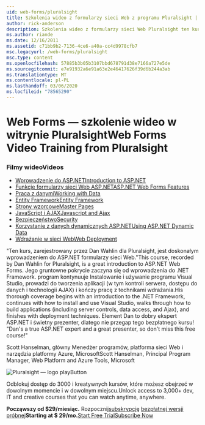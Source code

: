 ```yaml
---
uid: web-forms/pluralsight
title: Szkolenia wideo z formularzy sieci Web z programu Pluralsight | Microsoft Docs
author: rick-anderson
description: Szkolenia wideo z formularzy sieci Web Pluralsight ten kurs programistyczny ASP.NET Web Forms wprowadza do kilku najważniejszych technologii, które należy znać jako .NET dev...
ms.author: riande
ms.date: 12/16/2011
ms.assetid: c71bb9b2-7136-4ce6-a40a-cc4d9978cfb7
msc.legacyurl: /web-forms/pluralsight
msc.type: content
ms.openlocfilehash: 57885b3b05b3107bbd678791d38e7166a727e5de
ms.sourcegitcommit: e7e91932a6e91a63e2e46417626f39d6b244a3ab
ms.translationtype: MT
ms.contentlocale: pl-PL
ms.lasthandoff: 03/06/2020
ms.locfileid: "78565290"
---
```

# <a name="web-forms-video-training-from-pluralsight"></a><span data-ttu-id="7a73c-103">Web Forms — szkolenie wideo w witrynie Pluralsight</span><span class="sxs-lookup"><span data-stu-id="7a73c-103">Web Forms Video Training from Pluralsight</span></span>

### <a name="videos"></a><span data-ttu-id="7a73c-104">Filmy wideo</span><span class="sxs-lookup"><span data-stu-id="7a73c-104">Videos</span></span>

- [<span data-ttu-id="7a73c-105">Wprowadzenie do ASP.NET</span><span class="sxs-lookup"><span data-stu-id="7a73c-105">Introduction to ASP.NET</span></span>](https://pluralsight.com/training/Player?author=dan-wahlin&name=webforms-01&mode=live&clip=0&course=aspdotnet-webforms4-intro)
- [<span data-ttu-id="7a73c-106">Funkcje formularzy sieci Web ASP.NET</span><span class="sxs-lookup"><span data-stu-id="7a73c-106">ASP.NET Web Forms Features</span></span>](https://pluralsight.com/training/Player?author=dan-wahlin&name=webforms-02&mode=live&clip=0&course=aspdotnet-webforms4-intro)
- [<span data-ttu-id="7a73c-107">Praca z danymi</span><span class="sxs-lookup"><span data-stu-id="7a73c-107">Working with Data</span></span>](https://pluralsight.com/training/Player?author=dan-wahlin&name=webforms-03&mode=live&clip=0&course=aspdotnet-webforms4-intro)
- [<span data-ttu-id="7a73c-108">Entity Framework</span><span class="sxs-lookup"><span data-stu-id="7a73c-108">Entity Framework</span></span>](https://pluralsight.com/training/Player?author=dan-wahlin&name=webforms-04&mode=live&clip=0&course=aspdotnet-webforms4-intro)
- [<span data-ttu-id="7a73c-109">Strony wzorcowe</span><span class="sxs-lookup"><span data-stu-id="7a73c-109">Master Pages</span></span>](https://pluralsight.com/training/Player?author=dan-wahlin&name=webforms-05&mode=live&clip=0&course=aspdotnet-webforms4-intro)
- [<span data-ttu-id="7a73c-110">JavaScript i AJAX</span><span class="sxs-lookup"><span data-stu-id="7a73c-110">Javascript and Ajax</span></span>](https://pluralsight.com/training/Player?author=dan-wahlin&name=webforms-06&mode=live&clip=0&course=aspdotnet-webforms4-intro)
- [<span data-ttu-id="7a73c-111">Bezpieczeństwo</span><span class="sxs-lookup"><span data-stu-id="7a73c-111">Security</span></span>](https://pluralsight.com/training/Player?author=dan-wahlin&name=webforms-07&mode=live&clip=0&course=aspdotnet-webforms4-intro)
- [<span data-ttu-id="7a73c-112">Korzystanie z danych dynamicznych ASP.NET</span><span class="sxs-lookup"><span data-stu-id="7a73c-112">Using ASP.NET Dynamic Data</span></span>](https://pluralsight.com/training/Player?author=dan-wahlin&name=webforms-08&mode=live&clip=0&course=aspdotnet-webforms4-intro)
- [<span data-ttu-id="7a73c-113">Wdrażanie w sieci Web</span><span class="sxs-lookup"><span data-stu-id="7a73c-113">Web Deployment</span></span>](https://pluralsight.com/training/Player?author=fritz-onion&name=webforms-09&mode=live&clip=0&course=aspdotnet-webforms4-intro)

<span data-ttu-id="7a73c-114">"Ten kurs, zarejestrowany przez Dan Wahlin dla Pluralsight, jest doskonałym wprowadzeniem do ASP.NET formularzy sieci Web.</span><span class="sxs-lookup"><span data-stu-id="7a73c-114">"This course, recorded by Dan Wahlin for Pluralsight, is a great introduction to ASP.NET Web Forms.</span></span> <span data-ttu-id="7a73c-115">Jego gruntowne pokrycie zaczyna się od wprowadzenia do .NET Framework. program kontynuuje Instalowanie i używanie programu Visual Studio, prowadzi do tworzenia aplikacji (w tym kontroli serwera, dostępu do danych i technologii AJAX) i kończy pracę z technikami wdrażania.</span><span class="sxs-lookup"><span data-stu-id="7a73c-115">His thorough coverage begins with an introduction to the .NET Framework, continues with how to install and use Visual Studio, walks through how to build applications (including server controls, data access, and Ajax), and finishes with deployment techniques.</span></span> <span data-ttu-id="7a73c-116">Element Dan to dobry ekspert ASP.NET i świetny prezenter, dlatego nie przegap tego bezpłatnego kursu! "</span><span class="sxs-lookup"><span data-stu-id="7a73c-116">Dan's a true ASP.NET expert and a great presenter, so don't miss this free course!"</span></span>

<span data-ttu-id="7a73c-117">Scott Hanselman, główny Menedżer programów, platforma sieci Web i narzędzia platformy Azure, Microsoft</span><span class="sxs-lookup"><span data-stu-id="7a73c-117">Scott Hanselman, Principal Program Manager, Web Platform and Azure Tools, Microsoft</span></span>

![Pluralsight — logo playButton](pluralsight/_static/image1.png)

<span data-ttu-id="7a73c-119">Odblokuj dostęp do 3000 i kreatywnych kursów, które możesz obejrzeć w dowolnym momencie i w dowolnym miejscu.</span><span class="sxs-lookup"><span data-stu-id="7a73c-119">Unlock access to 3,000+ dev, IT and creative courses that you can watch anytime, anywhere.</span></span>

<span data-ttu-id="7a73c-120">**Począwszy od $29/miesiąc.** Rozpocznij[subskrypcję](https://pluralsight.com/microsoft/OLT/subscriptions.aspx?utm_source=microsoft&amp;utm_medium=sponsored-page&amp;utm_content=webmatrix&amp;utm_campaign=microsoft-sponsored-course) [bezpłatnej wersji próbnej](https://pluralsight.com/microsoft/olt/subscribe/SubscriptionRedirector.aspx?freetrial=true&amp;utm_source=microsoft&amp;utm_medium=sponsored-page&amp;utm_content=webmatrix&amp;utm_campaign=microsoft-sponsored-course)</span><span class="sxs-lookup"><span data-stu-id="7a73c-120">**Starting at $ 29/mo.**[Start Free Trial](https://pluralsight.com/microsoft/olt/subscribe/SubscriptionRedirector.aspx?freetrial=true&amp;utm_source=microsoft&amp;utm_medium=sponsored-page&amp;utm_content=webmatrix&amp;utm_campaign=microsoft-sponsored-course)[Subscribe Now](https://pluralsight.com/microsoft/OLT/subscriptions.aspx?utm_source=microsoft&amp;utm_medium=sponsored-page&amp;utm_content=webmatrix&amp;utm_campaign=microsoft-sponsored-course)</span></span>
